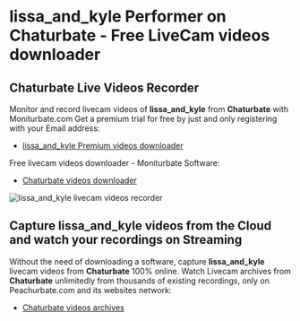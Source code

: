 # lissa_and_kyle Performer on Chaturbate - Free LiveCam videos downloader

## Chaturbate Live Videos Recorder

Monitor and record livecam videos of **lissa_and_kyle** from **Chaturbate** with Moniturbate.com
Get a premium trial for free by just and only registering with your Email address:
* [lissa_and_kyle Premium videos downloader](https://moniturbate.com/request-demo-licence-key.html)

Free livecam videos downloader - Moniturbate Software:
* [Chaturbate videos downloader](https://moniturbate.com/moniturbate-download-software.html)

![lissa_and_kyle livecam videos recorder](https://peachurnet.com/templates/moniturbate-software.png)


## Capture lissa_and_kyle videos from the Cloud and watch your recordings on Streaming

Without the need of downloading a software, capture **lissa_and_kyle** livecam videos from **Chaturbate** 100% online.
Watch Livecam archives from **Chaturbate** unlimitedly from thousands of existing recordings, only on Peachurbate.com and its websites network:
* [Chaturbate videos archives](https://peachurnet.com/)